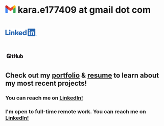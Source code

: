 # <img src= "images/Gmail_Logo_24px.png" /> kara.e177409 at gmail dot com
# [![](images/LI-Logo.png)](https://www.linkedin.com/in/kara-m-evans/)
# [![](images/GitHub_Logo.png)](https://github.com/ke177409)

## Check out my [portfolio](https://ke177409.github.io/Kara-Evans-Portfolio/) & [resume](https://github.com/ke177409/Kara-Evans-Portfolio/blob/main/images/Evans.Kara%20Resume.pdf) to learn about my most recent projects!
### You can reach me on [LinkedIn!](https://www.linkedin.com/in/kara-m-evans/)
### I'm open to full-time remote work. You can reach me on [LinkedIn!](https://www.linkedin.com/in/kara-m-evans/)
